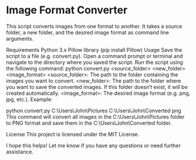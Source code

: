 # Image Format Converter
This script converts images from one format to another. It takes a source folder, a new folder, and the desired image format as command line arguments.
	 
Requirements
Python 3.x
Pillow library (pip install Pillow)
Usage
Save the script to a file (e.g. convert.py).
Open a command prompt or terminal and navigate to the directory where you saved the script.
Run the script using the following command: python convert.py <source_folder> <new_folder> <image_format>
<source_folder>: The path to the folder containing the images you want to convert.
<new_folder>: The path to the folder where you want to save the converted images. If this folder doesn’t exist, it will be created automatically.
<image_format>: The desired image format (e.g. png, jpg, etc.).
Example:

python convert.py C:\Users\John\Pictures C:\Users\John\Converted png
This command will convert all images in the C:\Users\John\Pictures folder to PNG format and save them in the C:\Users\John\Converted folder.

License
This project is licensed under the MIT License.

I hope this helps! Let me know if you have any questions or need further assistance.
